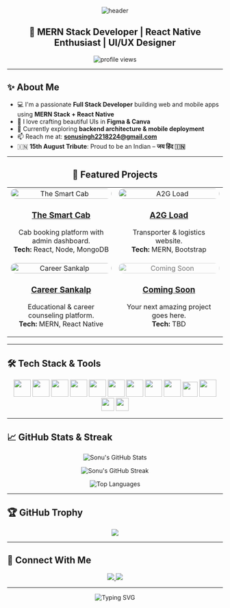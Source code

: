 <!-- Header Image -->
<p align="center">
  <img src="https://capsule-render.vercel.app/api?text=Hi%20there!%20I'm%20Sonu%20Singh&animation=fadeIn&type=waving&color=gradient&height=120" alt="header"/>
</p>

<h2 align="center">🚀 MERN Stack Developer | React Native Enthusiast | UI/UX Designer</h2>

<p align="center">
  <img src="https://komarev.com/ghpvc/?username=sonusingh2218224&label=Profile%20views&color=0e75b6&style=flat" alt="profile views"/>
</p>

---

## ✨ About Me

- 💻 I'm a passionate **Full Stack Developer** building web and mobile apps using **MERN Stack + React Native**
- 🎨 I love crafting beautiful UIs in **Figma & Canva**
- 🌱 Currently exploring **backend architecture & mobile deployment**
- 📫 Reach me at: **sonusingh2218224@gmail.com**
- 🇮🇳 **15th August Tribute**: Proud to be an Indian – **जय हिंद 🇮🇳**

---

<h2 align="center">🚀 Featured Projects</h2>

<table>
  <tr>
    <td align="center" width="50%">
      <a href="https://www.thesmartcab.in/" target="_blank">
        <img src="https://www.thesmartcab.in/logo192.png" alt="The Smart Cab" width="100%" style="border-radius: 15px;" />
        <h3>The Smart Cab</h3>
      </a>
      <p>Cab booking platform with admin dashboard.<br/><strong>Tech:</strong> React, Node, MongoDB</p>
    </td>
    <td align="center" width="50%">
      <a href="https://a2gload.com/" target="_blank">
        <img src="https://res.cloudinary.com/dyg9hizdr/image/upload/v1754501913/github/Frame_1171276413_vsyqgt.png" alt="A2G Load" width="100%" style="border-radius: 15px;" />
        <h3>A2G Load</h3>
      </a>
      <p>Transporter & logistics website.<br/><strong>Tech:</strong> MERN, Bootstrap</p>
    </td>
  </tr>
  <tr>
    <td align="center" width="50%">
      <a href="https://careersankalp.in/" target="_blank">
        <img src="https://res.cloudinary.com/dyg9hizdr/image/upload/v1754501913/github/Frame_1171276424_s9pemd.png" alt="Career Sankalp" width="100%" style="border-radius: 15px;" />
        <h3>Career Sankalp</h3>
      </a>
      <p>Educational & career counseling platform.<br/><strong>Tech:</strong> MERN, React Native</p>
    </td>
    <td align="center" width="50%">
      <a href="#" target="_blank">
        <img src="https://via.placeholder.com/600x350?text=Your+Next+Project" alt="Coming Soon" width="100%" style="border-radius: 15px; opacity: 0.6;" />
        <h3>Coming Soon</h3>
      </a>
      <p>Your next amazing project goes here.<br/><strong>Tech:</strong> TBD</p>
    </td>
  </tr>
</table>

---

## 🛠️ Tech Stack & Tools

<p align="center">
  <img src="https://cdn.jsdelivr.net/gh/devicons/devicon/icons/html5/html5-original.svg" width="40"/>
  <img src="https://cdn.jsdelivr.net/gh/devicons/devicon/icons/css3/css3-original.svg" width="40"/>
  <img src="https://cdn.jsdelivr.net/gh/devicons/devicon/icons/javascript/javascript-original.svg" width="40"/>
  <img src="https://cdn.jsdelivr.net/gh/devicons/devicon/icons/react/react-original.svg" width="40"/>
  <img src="https://cdn.jsdelivr.net/gh/devicons/devicon/icons/nodejs/nodejs-original.svg" width="40"/>
  <img src="https://cdn.jsdelivr.net/gh/devicons/devicon/icons/express/express-original.svg" width="40"/>
  <img src="https://cdn.jsdelivr.net/gh/devicons/devicon/icons/mongodb/mongodb-original.svg" width="40"/>
  <img src="https://cdn.jsdelivr.net/gh/devicons/devicon/icons/bootstrap/bootstrap-plain.svg" width="40"/>
  <img src="https://cdn.jsdelivr.net/gh/devicons/devicon/icons/sass/sass-original.svg" width="40"/>
  <img src="https://reactnative.dev/img/header_logo.svg" width="35"/>
  <img src="https://cdn.jsdelivr.net/gh/devicons/devicon/icons/photoshop/photoshop-line.svg" width="40"/>
  <img src="https://cdn.worldvectorlogo.com/logos/figma-1.svg" width="30"/>
  <img src="https://cdn.worldvectorlogo.com/logos/canva-1.svg" width="30"/>
</p>

---

## 📈 GitHub Stats & Streak

<p align="center">
  <img src="https://github-readme-stats.vercel.app/api?username=sonusingh2218224&show_icons=true&theme=default" alt="Sonu's GitHub Stats" />
</p>

<p align="center">
  <img src="https://github-readme-streak-stats.herokuapp.com/?user=sonusingh2218224&theme=default" alt="Sonu's GitHub Streak" />
</p>

<p align="center">
  <img src="https://github-readme-stats.vercel.app/api/top-langs?username=sonusingh2218224&show_icons=true&locale=en&layout=compact" alt="Top Languages" />
</p>

---

## 🏆 GitHub Trophy

<p align="center">
  <img src="https://github-profile-trophy.vercel.app/?username=sonusingh2218224&theme=flat&no-frame=true&margin-w=10" />
</p>

---

## 🤝 Connect With Me

<p align="center">
  <a href="https://www.linkedin.com/in/sonu-singh-8a9748181/" target="_blank">
    <img src="https://img.shields.io/badge/LinkedIn-Connect-blue?style=for-the-badge&logo=linkedin" />
  </a>
  <a href="mailto:sonusingh2218224@gmail.com">
    <img src="https://img.shields.io/badge/Gmail-Email-red?style=for-the-badge&logo=gmail" />
  </a>
</p>

---

<p align="center">
  <img src="https://readme-typing-svg.herokuapp.com?font=Fira+Code&size=22&duration=4000&pause=1000&center=true&width=440&lines=Thank+You+for+visiting+my+profile!;Keep+learning+and+keep+building!;जय+हिंद+🇮🇳" alt="Typing SVG" />
</p>
